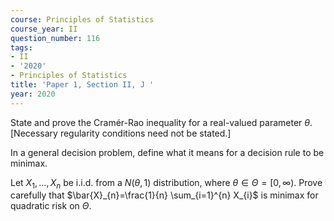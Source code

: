 ```yaml
---
course: Principles of Statistics
course_year: II
question_number: 116
tags:
- II
- '2020'
- Principles of Statistics
title: 'Paper 1, Section II, J '
year: 2020
---
```




State and prove the Cramér-Rao inequality for a real-valued parameter $\theta$. [Necessary regularity conditions need not be stated.]

In a general decision problem, define what it means for a decision rule to be minimax.

Let $X_{1}, \ldots, X_{n}$ be i.i.d. from a $N(\theta, 1)$ distribution, where $\theta \in \Theta=[0, \infty)$. Prove carefully that $\bar{X}_{n}=\frac{1}{n} \sum_{i=1}^{n} X_{i}$ is minimax for quadratic risk on $\Theta$.